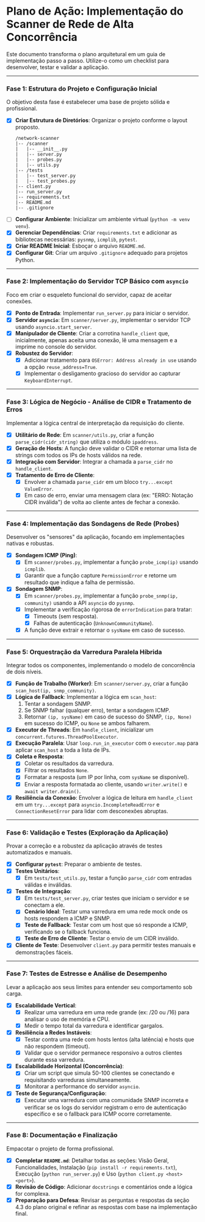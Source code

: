 # Plano de Ação: Implementação do Scanner de Rede de Alta Concorrência

Este documento transforma o plano arquitetural em um guia de implementação passo a passo. Utilize-o como um checklist para desenvolver, testar e validar a aplicação.

---

### Fase 1: Estrutura do Projeto e Configuração Inicial

O objetivo desta fase é estabelecer uma base de projeto sólida e profissional.

- [X] **Criar Estrutura de Diretórios**: Organizar o projeto conforme o layout proposto.
  ```
  /network-scanner
  |-- /scanner
  |   |-- __init__.py
  |   |-- server.py
  |   |-- probes.py
  |   |-- utils.py
  |-- /tests
  |   |-- test_server.py
  |   |-- test_probes.py
  |-- client.py
  |-- run_server.py
  |-- requirements.txt
  |-- README.md
  |-- .gitignore
  ```
- [ ] **Configurar Ambiente**: Inicializar um ambiente virtual (`python -m venv venv`).
- [X] **Gerenciar Dependências**: Criar `requirements.txt` e adicionar as bibliotecas necessárias: `pysnmp`, `icmplib`, `pytest`.
- [X] **Criar README Inicial**: Esboçar o arquivo `README.md`.
- [X] **Configurar Git**: Criar um arquivo `.gitignore` adequado para projetos Python.

---

### Fase 2: Implementação do Servidor TCP Básico com `asyncio`

Foco em criar o esqueleto funcional do servidor, capaz de aceitar conexões.

- [X] **Ponto de Entrada**: Implementar `run_server.py` para iniciar o servidor.
- [X] **Servidor `asyncio`**: Em `scanner/server.py`, implementar o servidor TCP usando `asyncio.start_server`.
- [X] **Manipulador de Cliente**: Criar a corrotina `handle_client` que, inicialmente, apenas aceita uma conexão, lê uma mensagem e a imprime no console do servidor.
- [X] **Robustez do Servidor**:
    - [X] Adicionar tratamento para `OSError: Address already in use` usando a opção `reuse_address=True`.
    - [X] Implementar o desligamento gracioso do servidor ao capturar `KeyboardInterrupt`.

---

### Fase 3: Lógica de Negócio - Análise de CIDR e Tratamento de Erros

Implementar a lógica central de interpretação da requisição do cliente.

- [X] **Utilitário de Rede**: Em `scanner/utils.py`, criar a função `parse_cidr(cidr_string)` que utiliza o módulo `ipaddress`.
- [X] **Geração de Hosts**: A função deve validar o CIDR e retornar uma lista de strings com todos os IPs de hosts válidos na rede.
- [X] **Integração com Servidor**: Integrar a chamada a `parse_cidr` no `handle_client`.
- [X] **Tratamento de Erro de Cliente**:
    - [X] Envolver a chamada `parse_cidr` em um bloco `try...except ValueError`.
    - [X] Em caso de erro, enviar uma mensagem clara (ex: "ERRO: Notação CIDR inválida") de volta ao cliente antes de fechar a conexão.

---

### Fase 4: Implementação das Sondagens de Rede (Probes)

Desenvolver os "sensores" da aplicação, focando em implementações nativas e robustas.

- [X] **Sondagem ICMP (Ping)**:
    - [X] Em `scanner/probes.py`, implementar a função `probe_icmp(ip)` usando `icmplib`.
    - [X] Garantir que a função capture `PermissionError` e retorne um resultado que indique a falha de permissão.
- [X] **Sondagem SNMP**:
    - [X] Em `scanner/probes.py`, implementar a função `probe_snmp(ip, community)` usando a API `asyncio` do `pysnmp`.
    - [X] Implementar a verificação rigorosa de `errorIndication` para tratar:
        - [X] Timeouts (sem resposta).
        - [X] Falhas de autenticação (`UnknownCommunityName`).
    - [X] A função deve extrair e retornar o `sysName` em caso de sucesso.

---

### Fase 5: Orquestração da Varredura Paralela Híbrida

Integrar todos os componentes, implementando o modelo de concorrência de dois níveis.

- [X] **Função de Trabalho (Worker)**: Em `scanner/server.py`, criar a função `scan_host(ip, snmp_community)`.
- [X] **Lógica de Fallback**: Implementar a lógica em `scan_host`:
    1. Tentar a sondagem SNMP.
    2. Se SNMP falhar (qualquer erro), tentar a sondagem ICMP.
    3. Retornar `(ip, sysName)` em caso de sucesso do SNMP, `(ip, None)` em sucesso do ICMP, ou `None` se ambos falharem.
- [X] **Executor de Threads**: Em `handle_client`, inicializar um `concurrent.futures.ThreadPoolExecutor`.
- [X] **Execução Paralela**: Usar `loop.run_in_executor` com o `executor.map` para aplicar `scan_host` a toda a lista de IPs.
- [X] **Coleta e Resposta**:
    - [X] Coletar os resultados da varredura.
    - [X] Filtrar os resultados `None`.
    - [X] Formatar a resposta (um IP por linha, com `sysName` se disponível).
    - [X] Enviar a resposta formatada ao cliente, usando `writer.write()` e `await writer.drain()`.
- [X] **Resiliência da Conexão**: Envolver a lógica de leitura em `handle_client` em um `try...except` para `asyncio.IncompleteReadError` e `ConnectionResetError` para lidar com desconexões abruptas.

---

### Fase 6: Validação e Testes (Exploração da Aplicação)

Provar a correção e a robustez da aplicação através de testes automatizados e manuais.

- [X] **Configurar `pytest`**: Preparar o ambiente de testes.
- [X] **Testes Unitários**:
    - [X] Em `tests/test_utils.py`, testar a função `parse_cidr` com entradas válidas e inválidas.
- [X] **Testes de Integração**:
    - [X] Em `tests/test_server.py`, criar testes que iniciam o servidor e se conectam a ele.
    - [X] **Cenário Ideal**: Testar uma varredura em uma rede mock onde os hosts respondem a ICMP e SNMP.
    - [X] **Teste de Fallback**: Testar com um host que só responde a ICMP, verificando se o fallback funciona.
    - [X] **Teste de Erro de Cliente**: Testar o envio de um CIDR inválido.
- [X] **Cliente de Teste**: Desenvolver `client.py` para permitir testes manuais e demonstrações fáceis.

---

### Fase 7: Testes de Estresse e Análise de Desempenho

Levar a aplicação aos seus limites para entender seu comportamento sob carga.

- [X] **Escalabilidade Vertical**:
    - [X] Realizar uma varredura em uma rede grande (ex: /20 ou /16) para analisar o uso de memória e CPU.
    - [X] Medir o tempo total da varredura e identificar gargalos.
- [X] **Resiliência a Redes Instáveis**:
    - [X] Testar contra uma rede com hosts lentos (alta latência) e hosts que não respondem (timeout).
    - [X] Validar que o servidor permanece responsivo a outros clientes durante essa varredura.
- [X] **Escalabilidade Horizontal (Concorrência)**:
    - [X] Criar um script que simula 50-100 clientes se conectando e requisitando varreduras simultaneamente.
    - [X] Monitorar a performance do servidor `asyncio`.
- [X] **Teste de Segurança/Configuração**:
    - [X] Executar uma varredura com uma comunidade SNMP incorreta e verificar se os logs do servidor registram o erro de autenticação específico e se o fallback para ICMP ocorre corretamente.

---

### Fase 8: Documentação e Finalização

Empacotar o projeto de forma profissional.

- [X] **Completar `README.md`**: Detalhar todas as seções: Visão Geral, Funcionalidades, Instalação (`pip install -r requirements.txt`), Execução (`python run_server.py`) e Uso (`python client.py <host> <port>`).
- [X] **Revisão de Código**: Adicionar `docstrings` e comentários onde a lógica for complexa.
- [X] **Preparação para Defesa**: Revisar as perguntas e respostas da seção 4.3 do plano original e refinar as respostas com base na implementação final.
